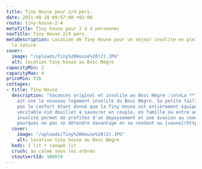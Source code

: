 ```yaml
---
title: Tiny House pour 2/4 pers.
date: 2021-08-28 09:57:00 +02:00
route: tiny-house-2-4
metaTitle: Tiny house pour 2 à 4 personnes
navTitle: Tiny House 2/4 pers.
metaDescription: Location de Tiny House pour un séjour insolite en plein milieu de
  la nature
cover:
  image: "/uploads/Tiny%20House%20(2).JPG"
  alt: location tiny house au Bosc Nègre
capacityMin: 2
capacityMax: 4
priceMin: 726
cottages:
- title: Tiny House
  description: "Vacances original et insolite au Bosc Nègre :\n\nLa **Tiny House**
    est une le nouveau logement insolite du Bosc Nègre. Sa petite taille n'empêche
    pas le confort étant donné que la Tiny House est entièrement équipée. C'est un
    véritable nid douillet à savourer en couple, en famille ou entre amis ! \nCe logement
    insolite permet de profitez d'un dépaysement et une évasion au coeur de la forêt.\nEt
    pourquoi ne pas se détendre davantage en se rendant au [sauna](https://www.boscnegre-vacances.com/sauna)?"
  cover:
    image: "/uploads/Tiny%20House%20(2).JPG"
    alt: location tiny house au Bosc Nègre
  beds: 1 lit + canapé lit
  crush: au calme sous les arbres
  ctoutvertId: 108639
---
```


